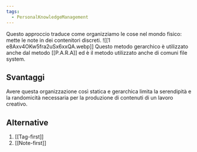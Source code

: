 ```yaml
---
tags:
  - PersonalKnowledgeManagement
---
```

Questo approccio traduce come organizziamo le cose nel mondo fisico: mette le note in dei contenitori discreti.
![[1 e8Axv4OKw5fra2uSx6xxQA.webp]]
Questo metodo gerarchico è utilizzato anche dal metodo [[P.A.R.A]] ed è il metodo utilizzato anche di comuni file system.

## Svantaggi
Avere questa organizzazione così statica e gerarchica limita la serendipità e la randomicità necessaria per la produzione di contenuti di un lavoro creativo.

## Alternative
1. [[Tag-first]]
2. [[Note-first]]